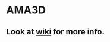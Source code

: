 AMA3D
=====

<h2>Look at <a href="https://github.com/teheavy/AMA3D/wiki/Homepage">wiki</a> for more info.</h2>
</ul>


